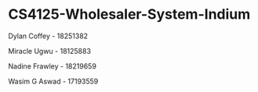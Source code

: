 # CS4125-Wholesaler-System-Indium

Dylan Coffey - 18251382

Miracle Ugwu - 18125883

Nadine Frawley - 18219659

Wasim G Aswad - 17193559